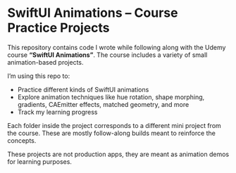 # SwiftUI Animations – Course Practice Projects

This repository contains code I wrote while following along with the Udemy course **“SwiftUI Animations”**. The course includes a variety of small animation-based projects.

I’m using this repo to:
- Practice different kinds of SwiftUI animations
- Explore animation techniques like hue rotation, shape morphing, gradients, CAEmitter effects, matched geometry, and more
- Track my learning progress

Each folder inside the project corresponds to a different mini project from the course. These are mostly follow-along builds meant to reinforce the concepts.

These projects are not production apps, they are meant as animation demos for learning purposes.